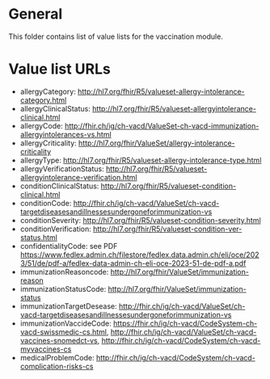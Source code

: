 # General
This folder contains list of value lists for the vaccination module.

# Value list  URLs
- allergyCategory: http://hl7.org/fhir/R5/valueset-allergy-intolerance-category.html
- allergyClinicalStatus: http://hl7.org/fhir/R5/valueset-allergyintolerance-clinical.html
- allergyCode: http://fhir.ch/ig/ch-vacd/ValueSet-ch-vacd-immunization-allergyintolerances-vs.html
- allergyCriticality: http://hl7.org/fhir/ValueSet/allergy-intolerance-criticality
- allergyType: http://hl7.org/fhir/R5/valueset-allergy-intolerance-type.html
- allergyVerificationStatus: http://hl7.org/fhir/R5/valueset-allergyintolerance-verification.html
- conditionClinicalStatus: http://hl7.org/fhir/R5/valueset-condition-clinical.html
- conditionCode: http://fhir.ch/ig/ch-vacd/ValueSet/ch-vacd-targetdiseasesandillnessesundergoneforimmunization-vs
- conditionSeverity: http://hl7.org/fhir/R5/valueset-condition-severity.html
- conditionVerification: http://hl7.org/fhir/R5/valueset-condition-ver-status.html
- confidentialityCode: see PDF https://www.fedlex.admin.ch/filestore/fedlex.data.admin.ch/eli/oce/2023/51/de/pdf-a/fedlex-data-admin-ch-eli-oce-2023-51-de-pdf-a.pdf
- immunizationReasoncode: http://hl7.org/fhir/ValueSet/immunization-reason
- immunizationStatusCode: http://hl7.org/fhir/ValueSet/immunization-status
- immunizationTargetDesease: http://fhir.ch/ig/ch-vacd/ValueSet/ch-vacd-targetdiseasesandillnessesundergoneforimmunization-vs
- immunizationVaccideCode: https://fhir.ch/ig/ch-vacd/CodeSystem-ch-vacd-swissmedic-cs.html, http://fhir.ch/ig/ch-vacd/ValueSet/ch-vacd-vaccines-snomedct-vs, http://fhir.ch/ig/ch-vacd/CodeSystem/ch-vacd-myvaccines-cs
- medicalProblemCode: http://fhir.ch/ig/ch-vacd/CodeSystem/ch-vacd-complication-risks-cs